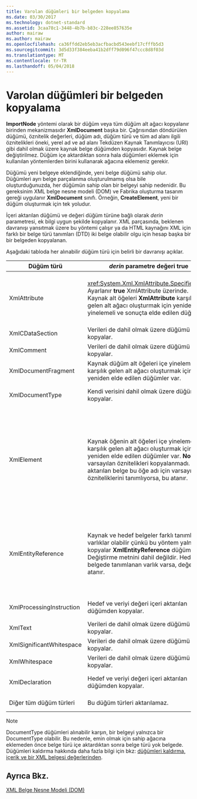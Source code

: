 ```yaml
---
title: Varolan düğümleri bir belgeden kopyalama
ms.date: 03/30/2017
ms.technology: dotnet-standard
ms.assetid: 3caa78c1-3448-4b7b-b83c-228ee857635e
author: mairaw
ms.author: mairaw
ms.openlocfilehash: ca36ffdd2eb5eb3acfbacbd543eebf17cfffb5d3
ms.sourcegitcommit: 3d5d33f384eeba41b2dff79d096f47ccc8d8f03d
ms.translationtype: MT
ms.contentlocale: tr-TR
ms.lasthandoff: 05/04/2018
---
```

# <a name="copying-existing-nodes-from-one-document-to-another"></a>Varolan düğümleri bir belgeden kopyalama
**ImportNode** yöntemi olarak bir düğüm veya tüm düğüm alt ağacı kopyalanır birinden mekanizmasıdır **XmlDocument** başka bir. Çağrısından döndürülen düğümü, öznitelik değerleri, düğüm adı, düğüm türü ve tüm ad alanı ilgili öznitelikleri öneki, yerel ad ve ad alanı Tekdüzen Kaynak Tanımlayıcısı (URI) gibi dahil olmak üzere kaynak belge düğümden kopyasıdır. Kaynak belge değiştirilmez. Düğüm içe aktardıktan sonra hala düğümleri eklemek için kullanılan yöntemlerden birini kullanarak ağacına eklemeniz gerekir.  
  
 Düğümü yeni belgeye eklendiğinde, yeni belge düğümü sahip olur. Düğümleri ayrı belge parçalanma oluşturulmamış olsa bile oluşturduğunuzda, her düğümün sahip olan bir belgeyi sahip nedenidir. Bu gereksinim XML belge nesne modeli (DOM) ve Fabrika oluşturma tasarım gereği uygulanır **XmlDocument** sınıfı. Örneğin, **CreateElement**, yeni bir düğüm oluşturmak için tek yoludur.  
  
 İçeri aktarılan düğümü ve değeri düğüm türüne bağlı olarak *derin* parametresi, ek bilgi uygun şekilde kopyalanır. XML parçasında, beklenen davranışı yansıtmak üzere bu yöntemi çalışır ya da HTML kaynağını XML için farklı bir belge türü tanımları (DTD) iki belge olabilir olgu için hesap başka bir bir belgeden kopyalanan.  
  
 Aşağıdaki tabloda her alınabilir düğüm türü için belirli bir davranışı açıklar.  
  
|Düğüm türü|*derin* parametre değeri true|*derin* parametre yanlış|  
|---------------|------------------------------|-------------------------------|  
|XmlAttribute|<xref:System.Xml.XmlAttribute.Specified%2A> Ayarlanır **true** XmlAttribute üzerinde. Kaynak alt öğeleri **XmlAttribute** karşılık gelen alt ağacı oluşturmak için yeniden içeri yinelemeli ve sonuçta elde edilen düğüm.|*Derin* parametresi için geçerli olmayan **XmlAttribute** düğümleri, bunlar her zaman kendi alt düğümleri onlarla aktarıldığında taşımak için.|  
|XmlCDataSection|Verileri de dahil olmak üzere düğümü kopyalar.|Verileri de dahil olmak üzere düğümü kopyalar.|  
|XmlComment|Verileri de dahil olmak üzere düğümü kopyalar.|Verileri de dahil olmak üzere düğümü kopyalar.|  
|XmlDocumentFragment|Kaynak düğüm alt öğeleri içe yinelemeli ve karşılık gelen alt ağacı oluşturmak için yeniden elde edilen düğümler var.|Boş bir **XmlDocumentFragment** oluşturulur.|  
|XmlDocumentType|Kendi verisini dahil olmak üzere düğümü kopyalar.|Kendi verisini dahil olmak üzere düğümü kopyalar.|  
|XmlElement|Kaynak öğenin alt öğeleri içe yinelemeli ve karşılık gelen alt ağacı oluşturmak için yeniden elde edilen düğümler var. **Not:** varsayılan öznitelikleri kopyalanmadı. İçeri aktarılan belge bu öğe adı için varsayılan özniteliklerini tanımlıyorsa, bu atanır.|Belirtilen öznitelik kaynak öğesinin düğümleri alınır ve oluşturulan **XmlAttribute** düğümleri yeni öğesine eklenir. Alt düğümler kopyalanmaz. **Not:** varsayılan öznitelikleri kopyalanmadı. İçeri aktarılan belge bu öğe adı için varsayılan özniteliklerini tanımlıyorsa, bu atanır.|  
|XmlEntityReference|Kaynak ve hedef belgeler farklı tanımlanan varlıklar olabilir çünkü bu yöntem yalnızca kopyalar **XmlEntityReference** düğümü. Değiştirme metnini dahil değildir. Hedef belgede tanımlanan varlık varsa, değeri atanır.|Kaynak ve hedef belgeler farklı tanımlanan varlıklar olabilir çünkü bu yöntem yalnızca kopyalar **XmlEntityReference** düğümü. Değiştirme metnini dahil değildir. Hedef belgede tanımlanan varlık varsa, değeri atanır.|  
|XmlProcessingInstruction|Hedef ve veriyi değeri içeri aktarılan düğümden kopyalar.|Hedef ve veriyi değeri içeri aktarılan düğümden kopyalar.|  
|XmlText|Verileri de dahil olmak üzere düğümü kopyalar.|Verileri de dahil olmak üzere düğümü kopyalar.|  
|XmlSignificantWhitespace|Verileri de dahil olmak üzere düğümü kopyalar.|Verileri de dahil olmak üzere düğümü kopyalar.|  
|XmlWhitespace|Verileri de dahil olmak üzere düğümü kopyalar.|Verileri de dahil olmak üzere düğümü kopyalar.|  
|XmlDeclaration|Hedef ve veriyi değeri içeri aktarılan düğümden kopyalar.|Hedef ve veriyi değeri içeri aktarılan düğümden kopyalar.|  
|Diğer tüm düğüm türleri|Bu düğüm türleri aktarılamaz.|Bu düğüm türleri aktarılamaz.|  
  
> [!NOTE]
>  DocumentType düğümleri alınabilir karşın, bir belgeyi yalnızca bir DocumentType olabilir. Bu nedenle, emin olmak için sahip ağacına eklemeden önce belge türü içe aktardıktan sonra belge türü yok belgede. Düğümleri kaldırma hakkında daha fazla bilgi için bkz: [düğümleri kaldırma, içerik ve bir XML belgesi değerlerinden](../../../../docs/standard/data/xml/removing-nodes-content-and-values-from-an-xml-document.md).  
  
## <a name="see-also"></a>Ayrıca Bkz.  
 [XML Belge Nesne Modeli (DOM)](../../../../docs/standard/data/xml/xml-document-object-model-dom.md)
